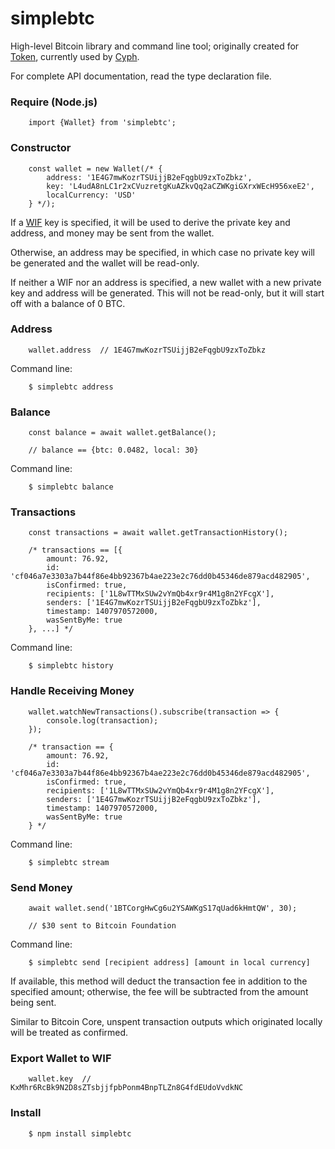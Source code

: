 simplebtc
==============

High-level Bitcoin library and command line tool; originally created for [Token](http://ychacks.challengepost.com/submissions/25791-token), currently used by [Cyph](https://www.cyph.com).

For complete API documentation, read the type declaration file.

### Require (Node.js)

```
	import {Wallet} from 'simplebtc';
```

### Constructor

```
	const wallet = new Wallet(/* {
		address: '1E4G7mwKozrTSUijjB2eFqgbU9zxToZbkz',
		key: 'L4udA8nLC1r2xCVuzretgKuAZkvQq2aCZWKgiGXrxWEcH956xeE2',
		localCurrency: 'USD'
	} */);
```

If a [WIF](https://en.bitcoin.it/wiki/Wallet_import_format) key is specified, it will be used to derive the private key and address, and money may be sent from the wallet.

Otherwise, an address may be specified, in which case no private key will be generated and the wallet will be read-only.

If neither a WIF nor an address is specified, a new wallet with a new private key and address will be generated. This will not be read-only, but it will start off with a balance of 0 BTC.

### Address

```
	wallet.address	// 1E4G7mwKozrTSUijjB2eFqgbU9zxToZbkz
```

Command line:

```
	$ simplebtc address
```

### Balance

```
	const balance = await wallet.getBalance();

	// balance == {btc: 0.0482, local: 30}
```

Command line:

```
	$ simplebtc balance
```

### Transactions

```
	const transactions = await wallet.getTransactionHistory();

	/* transactions == [{
		amount: 76.92,
		id: 'cf046a7e3303a7b44f86e4bb92367b4ae223e2c76dd0b45346de879acd482905',
		isConfirmed: true,
		recipients: ['1L8wTTMxSUw2vYmQb4xr9r4M1g8n2YFcgX'],
		senders: ['1E4G7mwKozrTSUijjB2eFqgbU9zxToZbkz'],
		timestamp: 1407970572000,
		wasSentByMe: true
	}, ...] */
```

Command line:

```
	$ simplebtc history
```

### Handle Receiving Money

```
	wallet.watchNewTransactions().subscribe(transaction => {
		console.log(transaction);
	});

	/* transaction == {
		amount: 76.92,
		id: 'cf046a7e3303a7b44f86e4bb92367b4ae223e2c76dd0b45346de879acd482905',
		isConfirmed: true,
		recipients: ['1L8wTTMxSUw2vYmQb4xr9r4M1g8n2YFcgX'],
		senders: ['1E4G7mwKozrTSUijjB2eFqgbU9zxToZbkz'],
		timestamp: 1407970572000,
		wasSentByMe: true
	} */
```

Command line:

```
	$ simplebtc stream
```

### Send Money

```
	await wallet.send('1BTCorgHwCg6u2YSAWKgS17qUad6kHmtQW', 30);

	// $30 sent to Bitcoin Foundation
```

Command line:

```
	$ simplebtc send [recipient address] [amount in local currency]
```

If available, this method will deduct the transaction fee in addition to the specified amount; otherwise, the fee will be subtracted from the amount being sent.

Similar to Bitcoin Core, unspent transaction outputs which originated locally will be treated as confirmed.

### Export Wallet to WIF

```
	wallet.key	// KxMhr6RcBk9N2D8sZTsbjjfpbPonm4BnpTLZn8G4fdEUdoVvdkNC
```

### Install

```
	$ npm install simplebtc
```
